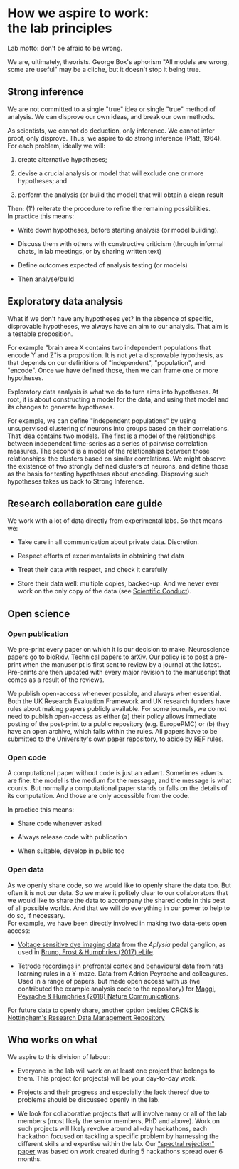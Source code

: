 
# How we aspire to work: <br>the lab principles

Lab motto: don't be afraid to be wrong.

We are, ultimately, theorists. George Box's aphorism "All models are
wrong, some are useful" may be a cliche, but it doesn't stop it being
true.


## Strong inference

We are not committed to a single "true" idea or single "true" method of
analysis. We can disprove our own ideas, and break our own methods.

As scientists, we cannot do deduction, only inference. We cannot infer
proof, only disprove. Thus, we aspire to do strong inference (Platt,
1964). For each problem, ideally we will:

1.  create alternative hypotheses;

2.  devise a crucial analysis or model that will exclude one or more
    hypotheses; and

3.  perform the analysis (or build the model) that will obtain a clean
    result

Then: (1') reiterate the procedure to refine the remaining
possibilities.<br>
In practice this means:

-   Write down hypotheses, before starting analysis (or model building).

-   Discuss them with others with constructive criticism (through
    informal chats, in lab meetings, or by sharing written text)

-   Define outcomes expected of analysis testing (or models)

-   Then analyse/build


## Exploratory data analysis

What if we don't have any hypotheses yet? In the absence of specific,
disprovable hypotheses, we always have an aim to our analysis. That aim
is a testable proposition.

For example "brain area X contains two independent populations that
encode Y and Z"is a proposition. It is not yet a disprovable hypothesis,
as that depends on our definitions of "independent", "population", and
"encode". Once we have defined those, then we can frame one or more
hypotheses.

Exploratory data analysis is what we do to turn aims into hypotheses. At
root, it is about constructing a model for the data, and using that
model and its changes to generate hypotheses.

For example, we can define "independent populations" by using
unsupervised clustering of neurons into groups based on their
correlations. That idea contains two models. The first is a model of the
relationships between independent time-series as a series of pairwise
correlation measures. The second is a model of the relationships between
those relationships: the clusters based on similar correlations. We
might observe the existence of two strongly defined clusters of neurons,
and define those as the basis for testing hypotheses about encoding.
Disproving such hypotheses takes us back to Strong Inference.


## Research collaboration care guide

We work with a lot of data directly from experimental labs. So that
means we:

-   Take care in all communication about private data. Discretion.

-   Respect efforts of experimentalists in obtaining that data

-   Treat their data with respect, and check it carefully

-   Store their data well: multiple copies, backed-up. And we never ever
    work on the only copy of the data
    (see [Scientific Conduct](policies.md#scientific-conduct)).


## Open science

### Open publication

We pre-print every paper on which it is our decision to make.
Neuroscience papers go to bioRxiv. Technical papers to arXiv. Our policy
is to post a pre-print when the manuscript is first sent to review by a journal at the latest. Pre-prints are then updated with
every major revision to the manuscript that comes as a result of the
reviews.

We publish open-access whenever possible, and always when essential.
Both the UK Research Evaluation Framework and UK research funders have
rules about making papers publicly available. For some journals, we do
not need to publish open-access as either (a) their policy allows
immediate posting of the post-print to a public repository (e.g.
EuropePMC) or (b) they have an open archive, which falls within the
rules. All papers have to be submitted to the University's own paper
repository, to abide by REF rules.

### Open code

A computational paper without code is just an advert. Sometimes adverts
are fine: the model is the medium for the message, and the message is
what counts. But normally a computational paper stands or falls on the
details of its computation. And those are only accessible from the code.

In practice this means:

-   Share code whenever asked

-   Always release code with publication

-   When suitable, develop in public too

### Open data

As we openly share code, so we would like to openly share the data too.
But often it is not our data. So we make it politely clear to our
collaborators that we would like to share the data to accompany the
shared code in this best of all possible worlds. And that we will do
everything in our power to help to do so, if necessary.<br>
For example, we have been directly involved in making
two data-sets open access:

- [Voltage sensitive dye imaging data][VSD] from the _Aplysia_ pedal ganglion,
  as used in [Bruno, Frost & Humphries (2017) eLife][elife].

- [Tetrode recordings in prefrontal cortex and behavioural data][Y]
  from rats learning rules in a Y-maze. Data from Adrien Peyrache
  and colleagures. Used in a range of papers, but made open access
  with us (we contributed the example analysis code to the repository)
  for [Maggi, Peyrache & Humphries (2018) Nature Communications][ncomm].

[VSD]: http://crcns.org/data-sets/aplysia/apl-1/about-apl-1
[elife]: https://elifesciences.org/articles/27342
[Y]: http://crcns.org/data-sets/pfc/pfc-6/about-pfc-6
[ncomm]: https://www.nature.com/articles/s41467-018-04638-2

For future data to openly share, another option besides CRCNS is
[Nottingham's Research Data Management Repository](https://rdmc.nottingham.ac.uk/)

## Who works on what

We aspire to this division of labour:

-   Everyone in the lab will work on at least one project that belongs
    to them. This project (or projects) will be your day-to-day work.

-   Projects and their progress and especially the lack thereof due to
    problems should be discussed openly in the lab.

-   We look for collaborative projects that will involve many or all of
    the lab members (most likely the senior members, PhD and above).
    Work on such projects will likely revolve around all-day hackathons,
    each hackathon focused on tackling a specific problem by harnessing
    the different skills and expertise within the lab. Our ["spectral
    rejection" paper](https://arxiv.org/abs/1901.04747) was based on
    work created during 5 hackathons spread over 6 months.
